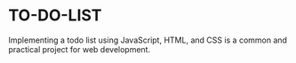 # TO-DO-LIST
 Implementing a todo list using JavaScript, HTML, and CSS is a common and practical project for web development. 
